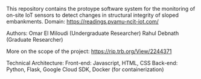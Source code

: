 This repository contains the protoype software system for the monitoring of on-site IoT sensors to detect changes in structural integrity of sloped embankments.
Domain: https://readings.pvamu-ncit-iot.com/

Authors:
Omar El Miloudi (Undergraduate Researcher)
Rahul Debnath (Graduate Researcher)

More on the scope of the project:
https://rip.trb.org/View/2244371

Technical Architecture:
Front-end: Javascript, HTML, CSS
Back-end: Python, Flask, Google Cloud SDK, Docker (for containerization)
